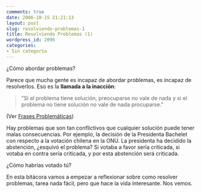 ```yaml
---
comments: true
date: 2006-10-15 21:21:13
layout: post
slug: resolviendo-problemas-1
title: Resolviendo Problemas (1)
wordpress_id: 2096
categories:
- Sin categoría
---
```


¿Cómo abordar problemas?

Parece que mucha gente es incapaz de abordar problemas, es incapaz de resolverlos.
Eso es la **llamada a la inacción**:


> "Si el problema tiene solución, preocuparse no vale de nada y si el problema no tiene solución no vale de nada procuparse."


(Ver [Frases Problemáticas](http://web.archive.org/web/20090426081011/http://www.lnds.net/2006/10/frases_problematicas.html))

Hay problemas que son tan conflictivos que cualquier solución puede tener malas consecuencias. Por ejemplo, la decisión de la Presidenta Bachelet con respecto a la votación chilena en la ONU. La presidenta ha decidido la abstención, ¿esquivó el problema? Si votaba a favor sería criticada, si votaba en contra sería criticada, y por esta abstención será criticada.

¿Cómo habrías votado tú?

En esta bitácora vamos a empezar a reflexionar sobre como resolver problemas, tarea nada fácil, pero que hace la vida interesante. Nos vemos.


